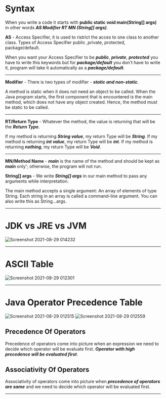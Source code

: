 # Syntax
When you write a code it starts with
**public static void main(String[] args)** in other words ***AS Modifier RT MN (String[] args)***.

**AS** - Access Specifier, it is used to ristrict the acces to one class to another class. Types of Access Specifier public ,private, protected, package/default.

When you want your Access Specifier to be ***public***, ***private***, ***protected*** you have to write this keywords but for ***package/default*** you don't have to write it,
program will take it automatically as a ***package/default***.
***
**Modifier** - There is two types of modifier - ***static and non-static***.

A method is static when it does not need an object to be called. When the Java program starts, the first component that is encountered is the main method, which does not have any object created. Hence, the method must be static to be called.
***
**RT/Return Type** - Whatever the method, the value is returning that will be the ***Return Type***.

If my method is returning ***String value***, my return Type will be ***String***.
If my method is returning ***int value***, my return Type will be ***int***.
If my method is returning ***nothing***, my return Type will be ***Void***.
***
**MN/Method Name** - ***main*** is the name of the method and should be kept as ***main*** only'; otherwise, the program will not run.

**String[] args** - We write ***String[] args*** in our main method to pass any arguments while interpretation.

The main method accepts a single argument: An array of elements of type String. Each string in an array is called a command-line argument. You can also write this as String...args.
___
# JDK vs JRE vs JVM

![Screenshot 2021-08-29 014232](https://user-images.githubusercontent.com/88551711/131231236-bb3e83a0-ffde-46e3-9e53-644dc1502d95.png)
___
# ASCII Table

![Screenshot 2021-08-29 012301](https://user-images.githubusercontent.com/88551711/131231255-f1ddca65-8467-446e-a0d3-56212a9d117e.png)
___
# Java Operator Precedence Table

![Screenshot 2021-08-29 012515](https://user-images.githubusercontent.com/88551711/131231266-6a4f978c-2162-4133-9129-73f72933b00b.png)
![Screenshot 2021-08-29 012559](https://user-images.githubusercontent.com/88551711/131231268-0088c8e2-6323-4b70-ac7d-8f951b3757c4.png)

## Precedence Of Operators
Precedence of operators come into picture when an expression we need to decide which operator will be evaluate first. ***Operator with high precedence will be evaluated first***.
## Associativity Of Operators
Associativity of operators come into picture when ***precedence of operators are same*** and we need to decide which operator will be evaluated first.
___

